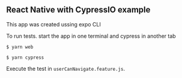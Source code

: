 ## React Native with CypressIO example

This app was created ussing expo CLI

To run tests. start the app in one terminal and cypress in another tab

```
$ yarn web
```

```
$ yarn cypress
```

Execute the test in `userCanNavigate.feature.js`.
